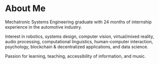 # About Me
Mechatronic Systems Engineering graduate with 24 months of internship experience in the automotive industry.

Interest in robotics, systems design, computer vision, virtual/mixed reality, audio processing, computational linguistics, human-computer interaction, psychology, blockchain & decentralized applications, and data science.

Passion for learning, teaching, accessibility of information, and music.
